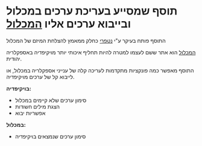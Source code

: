 תוסף שמסייע בעריכת ערכים במכלול ובייבוא ערכים אליו [המכלול](http://www.hamichlol.org.il/)
========= 
התוסף פותח בעיקר ע"י [נטפרי](https://netfree.link/) כחלק ממאמץ להצלחת המיזם של המכלול

[המכלול](http://www.hamichlol.org.il/) הוא אתר ששם לעצמו למטרה להיות תחליף איכותי יותר מויקיפדיה באספקלריה יהודית.

התוסף מאפשר כמה פונקציות מתקדמות לעריכה קלה של ענייני אספקלריה במכלול, או לייבוא קל של ערכים מויקיפדיה.

**בויקיפדיה:**  
* סימון ערכים שלא קיימים במכלול
* הצגת מילים חשודות 
* אפשריות יבוא
 
**במכלול:**  
* סימון ערכים שנמצאים בויקיפדיה
